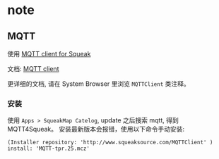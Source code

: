 # note

## MQTT

使用 [MQTT client for Squeak](http://www.squeaksource.com/@AO8HIZwUuPJcfD67/uiN0EOdv)

文档: [MQTT client](https://www.google.com/search?q=MQTT+client+for+Squeak&sourceid=chrome&ie=UTF-8)

更详细的文档, 请在 System Browser 里浏览 `MQTTClient` 类注释。

### 安装

使用 `Apps > SqueakMap Catelog`, update 之后搜索 mqtt, 得到 MQTT4Squeak。 安装最新版本会报错，使用以下命令手动安装:

`(Installer repository: 'http://www.squeaksource.com/MQTTClient' ) install: 'MQTT-tpr.25.mcz'`


